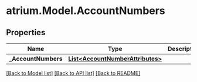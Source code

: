 # atrium.Model.AccountNumbers
## Properties

Name | Type | Description | Notes
------------ | ------------- | ------------- | -------------
**_AccountNumbers** | [**List&lt;AccountNumberAttributes&gt;**](AccountNumberAttributes.md) |  | [optional] 

[[Back to Model list]](../README.md#documentation-for-models) [[Back to API list]](../README.md#documentation-for-api-endpoints) [[Back to README]](../README.md)

